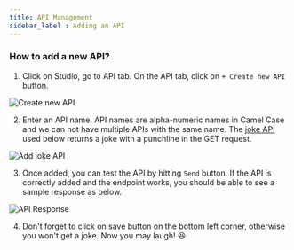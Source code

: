 ```yaml
---
title: API Management
sidebar_label : Adding an API
---
```


### How to add a new API?


1. Click on Studio, go to API tab. On the API tab, click on `+ Create new API` button.

![Create new API](https://cdn.yellowmessenger.com/4LTVGU1PwN5m1615524657413.jpg)

2. Enter an API name. API names are alpha-numeric names in Camel Case and we can not have multiple APIs with the same name. The [joke API](https://official-joke-api.appspot.com/random_joke) used below returns a joke with a punchline in the GET request.

![Add joke API](https://cdn.yellowmessenger.com/xv0tC3Mrgv0K1615524681991.jpg)

3. Once added, you can test the API by hitting `Send` button. If the API is correctly added and the endpoint works, you should be able to see a sample response as below. 

![API Response](https://cdn.yellowmessenger.com/6LksNpELXBBj1615524782194.jpg)

4. Don't forget to click on save button on the bottom left corner, otherwise you won't get a joke. Now you may laugh! :laughing: